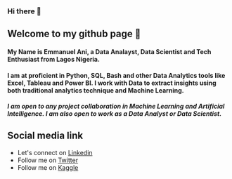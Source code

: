 ### Hi there 👋

## Welcome to my github page 🙂

#### My Name is Emmanuel Ani, a Data Analayst, Data Scientist and Tech Enthusiast from Lagos Nigeria. 

#### I am at proficient in Python, SQL, Bash and other Data Analytics tools like Excel, Tableau and Power BI. I work with Data to extract insights using both traditional analytics technique and Machine Learning.

##### I am open to any project collaboration in Machine Learning and Artificial Intelligence. I am also open to work as a Data Analyst or Data Scientist.

## Social media link
* Let's connect on [Linkedin](https://www.linkedin.com/in/emmanuel-ani-b2b680202)
* Follow me on [Twitter](https://twitter.com/emmanuelani_)
* Follow me on [Kaggle](https://www.kaggle.com/emmanuelani)
